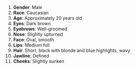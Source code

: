 1. **Gender**: Male
2. **Race**: Caucasian
3. **Age**: Approximately 20 years old
4. **Eyes**: Dark brown
5. **Eyebrows**: Well-groomed
6. **Nose**: Slightly upturned
7. **Face**: Oval, smooth
8. **Lips**: Medium full
9. **Hair**: Short, black with blonde and blue highlights, wavy
10. **Jawline**: Defined
11. **Cheeks**: Slightly sunken